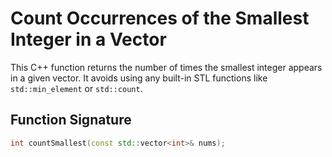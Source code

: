 # Count Occurrences of the Smallest Integer in a Vector

This C++ function returns the number of times the smallest integer appears in a given vector. It avoids using any built-in STL functions like `std::min_element` or `std::count`.

## Function Signature

```cpp
int countSmallest(const std::vector<int>& nums);
